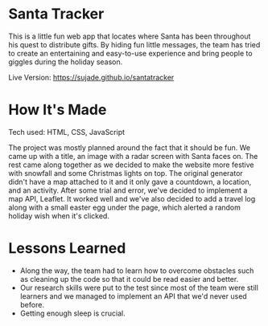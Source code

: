 <h1><strong>Santa Tracker</strong></h1>

This is a little fun web app that locates where Santa has been throughout his quest to distribute gifts. By hiding fun little messages, the team has tried to create an entertaining and easy-to-use experience and bring people to giggles during the holiday season.

Live Version: https://sujade.github.io/santatracker


<h1><strong>How It's Made</strong></h1>

Tech used: HTML, CSS, JavaScript

The project was mostly planned around the fact that it should be fun. We came up with a title, an image with a radar screen with Santa faces on. The rest came along together as we decided to make the website more festive with snowfall and some Christmas lights on top. The original generator didn't have a map attached to it and it only gave a countdown, a location, and an activity. After some trial and error, we've decided to implement a map API, Leaflet. It worked well and we've also decided to add a travel log along with a small easter egg under the page, which alerted a random holiday wish when it's clicked. 

<h1><strong>Lessons Learned</strong></h1>

<ul>
<li>Along the way, the team had to learn how to overcome obstacles such as cleaning up the code so that it could be read easier and better. </li>
<li>Our research skills were put to the test since most of the team were still learners and we managed to implement an API that we'd never used before. </li>
<li>Getting enough sleep is crucial. </li>
</ul
